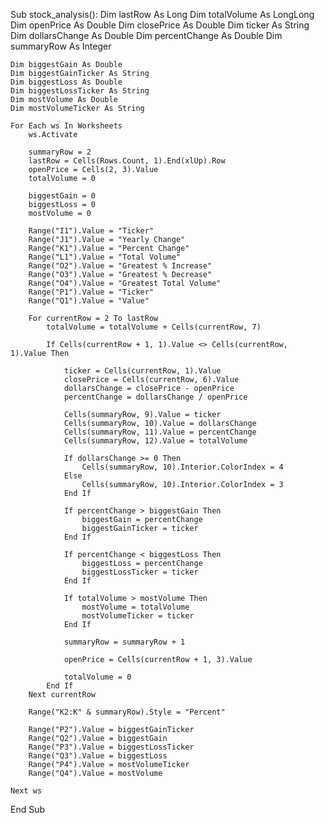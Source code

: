 Sub stock_analysis():
    Dim lastRow As Long
    Dim totalVolume As LongLong
    Dim openPrice As Double
    Dim closePrice As Double
    Dim ticker As String
    Dim dollarsChange As Double
    Dim percentChange As Double
    Dim summaryRow As Integer

    Dim biggestGain As Double
    Dim biggestGainTicker As String
    Dim biggestLoss As Double
    Dim biggestLossTicker As String
    Dim mostVolume As Double
    Dim mostVolumeTicker As String
    
    For Each ws In Worksheets
        ws.Activate

        summaryRow = 2
        lastRow = Cells(Rows.Count, 1).End(xlUp).Row
        openPrice = Cells(2, 3).Value
        totalVolume = 0
        
        biggestGain = 0
        biggestLoss = 0
        mostVolume = 0
        
        Range("I1").Value = "Ticker"
        Range("J1").Value = "Yearly Change"
        Range("K1").Value = "Percent Change"
        Range("L1").Value = "Total Volume"
        Range("O2").Value = "Greatest % Increase"
        Range("O3").Value = "Greatest % Decrease"
        Range("O4").Value = "Greatest Total Volume"
        Range("P1").Value = "Ticker"
        Range("Q1").Value = "Value"
        
        For currentRow = 2 To lastRow
            totalVolume = totalVolume + Cells(currentRow, 7)
            
            If Cells(currentRow + 1, 1).Value <> Cells(currentRow, 1).Value Then
            
                ticker = Cells(currentRow, 1).Value
                closePrice = Cells(currentRow, 6).Value
                dollarsChange = closePrice - openPrice
                percentChange = dollarsChange / openPrice
                
                Cells(summaryRow, 9).Value = ticker
                Cells(summaryRow, 10).Value = dollarsChange
                Cells(summaryRow, 11).Value = percentChange
                Cells(summaryRow, 12).Value = totalVolume
                
                If dollarsChange >= 0 Then
                    Cells(summaryRow, 10).Interior.ColorIndex = 4
                Else
                    Cells(summaryRow, 10).Interior.ColorIndex = 3
                End If
                
                If percentChange > biggestGain Then
                    biggestGain = percentChange
                    biggestGainTicker = ticker
                End If
                
                If percentChange < biggestLoss Then
                    biggestLoss = percentChange
                    biggestLossTicker = ticker
                End If
                
                If totalVolume > mostVolume Then
                    mostVolume = totalVolume
                    mostVolumeTicker = ticker
                End If
                
                summaryRow = summaryRow + 1
                
                openPrice = Cells(currentRow + 1, 3).Value
                
                totalVolume = 0
            End If
        Next currentRow
        
        Range("K2:K" & summaryRow).Style = "Percent"
        
        Range("P2").Value = biggestGainTicker
        Range("Q2").Value = biggestGain
        Range("P3").Value = biggestLossTicker
        Range("Q3").Value = biggestLoss
        Range("P4").Value = mostVolumeTicker
        Range("Q4").Value = mostVolume
        
    Next ws
End Sub